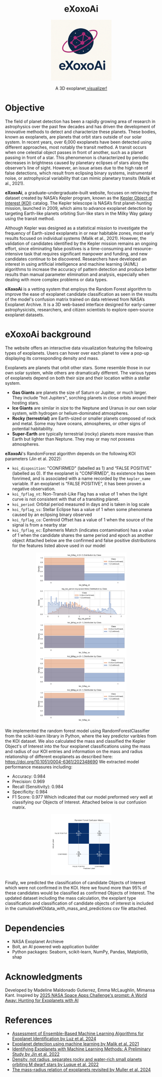 <h1 align="center"> eXoxoAi </h1>
<p align="center">
  <img src="exoxoai.png" width="200">
</p>
<p align="center">A 3D exoplanet<a href="https://exoplanet-s180.bolt.host/"> visualizer!</a></p>

# Objective
The field of planet detection has been a rapidly growing area of research in astrophysics over the past few decades and has driven the development of innovative methods to detect and characterize these planets. These bodies, known as exoplanets, are planets that orbit stars outside of our solar system. In recent years, over 6,000 exoplanets have been detected using different approaches, most notably the transit method. A transit occurs when one celestial object passes in front of another, such as a planet passing in front of a star. This phenomenon is characterized by periodic decreases in brightness caused by planetary eclipses of stars along the observer’s line of sight. However, an issue arises due to the high rate of false detections, which result from eclipsing binary systems, instrumental noise, or astrophysical variability that can mimic planetary transits (Malik et al., 2021).

**eXoxoAi**, a graduate–undergraduate–built website, focuses on retrieving the dataset created by NASA’s Kepler program, known as the <a href="https://exoplanetarchive.ipac.caltech.edu/cgi-bin/TblView/nph-tblView?app=ExoTbls&config=cumulative">Kepler Object of Interest (KOI)</a> catalog. The Kepler telescope is NASA’s first planet-hunting mission, launched in 2009, which aims to advance exoplanet detection by targeting Earth-like planets orbiting Sun-like stars in the Milky Way galaxy using the transit method.

Although Kepler was designed as a statistical mission to investigate the frequency of Earth-sized exoplanets in or near habitable zones, most early results focused on individual systems (Malik et al., 2021). However, the validation of candidates identified by the Kepler mission remains an ongoing effort, since eliminating false positives is a time-consuming and resource-intensive task that requires significant manpower and funding, and new candidates continue to be discovered. Researchers have developed an interest in using artificial intelligence and machine learning (AI/ML) algorithms to increase the accuracy of pattern detection and produce better results than manual parameter elimination and analysis, especially when dealing with more complex problems or data types.

**eXoxoAi** is a vetting system that employs the Random Forest algorithm to improve the ease of exoplanet candidate classification as seen in the results of the model's confusion matrix trained on data retrieved from NASA’s Exoplanet Archive. It is a 3D web-based interface designed for early-career astrophysicists, researchers, and citizen scientists to explore open-source exoplanet datasets.

# eXoxoAi background
The website offers an interactive data visualization featuring the following types of exoplanets. Users can hover over each planet to view a pop-up displaying its corresponding density and mass.

Exoplanets are planets that orbit other stars. Some resemble those in our own solar system, while others are dramatically different. The various types of exoplanets depend on both their size and their location within a stellar system.
* **Gas Giants** are planets the size of Saturn or Jupiter, or much larger. They include "hot Jupiters", sorching planets in close orbits around their hosting stars.
* **Ice Giants** are similar in size to the Neptune and Uranus in our own solar system, with hydrogen or helium-dominated atmospheres.
* **Rocky (terrestrial)** are Earth-sized or smaller planets composed of rock and metal. Some may have oceans, atmospheres, or other signs of potential habitability.
* **Super-Earth** are typically terrestrial (rocky) planets more massive than Earth but lighter than Neptune. They may or may not possess atmospheres.

**eXoxoAi**'s RandomForest algorithm depends on the following KOI parameters (Jin et al. 2022):
* ```koi_disposition```: "CONFIRMED" (labelled as 1) and “FALSE POSITIVE” (labelled as 0). If the exoplanet is "CONFIRMED", its existence has been fonrimed, and is associated with a name recorded by the ```kepler_name``` variable. If an exoplanet is “FALSE POSITIVE”, it has been proven a negative observation.
* ```koi_fpflag_nt```: Non-Transit-Like Flag has a value of 1 when the light curve is not consistent with that of a transiting planet.
* ```koi_period```: Orbital period measured in days and is taken in log scale
* ```koi_fpflag_ss```: Stellar Eclipse has a value of 1 when some phenomena caused by an eclipsing binary observed 
* ```koi_fpflag_co```: Centroid Offset has a value of 1 when the source of the signal is from a nearby star
* ```koi_fpflag_ec```: Ephemeris Match (indicates contamination) has a value of 1 when the candidate shares the same period and epoch as another object
Attached below are the confirmed and false positive distributions for the features listed above used in our model
<p align="center">
  <img src="plot_features_histogram.png" width="300">
</p>

We implemented the random forest model using RandomForestClassifier from the scikit-learn library in Python, where the key predictor varibles from the KOI dataset. 
We also calculated the mass and classified the Kepler Object's of Interest into the four exoplanet classifications using the mass and radius of our KOI entries and information on the mass and radius relationship of different exoplanets as described here: https://doi.org/10.1051/0004-6361/202348690
We extracted model performance measures including:
- Accuracy: 0.984
- Precision: 0.969
- Recall (Sensitivity): 0.984
- Specificity: 0.984
- F1 Score: 0.977
Which indicated that our model preformed very well at classifying our Objects of Interest. Attached below is our confusion matrix.
<p align="center">
  <img src="confusion_matrix.png" width="200">
</p>
Finally, we predicted the classification of candidate Objects of Interest which were not confirmed in the KOI. Here we found more than 95% of these candidates would be classified as confirmed Objects of Interest. The updated dataset including the mass calculation, the exoplant type classification and classification of candidate objects of interest is included in the cumulativeKOIdata_with_mass_and_predictions csv file attached.

# Dependencies
* NASA Exoplanet Archieve
* Bolt, an AI powered web application builder
* Python packages: Seaborn, scikit-learn, NumPy, Pandas, Matplotlib, shap

# Acknowledgments
Developed by Madeline Maldonado Gutierrez, Emma McLaughlin, Mimansa Kant.
Inspired by <a href="https://www.spaceappschallenge.org/2025/challenges/a-world-away-hunting-for-exoplanets-with-ai/?tab=details">2025 NASA Space Apps Challenge's prompt: A World Away: Hunting for Exoplanets with AI </a>

# References
* <a href="https://doi.org/10.3390/electronics13193950">Assessment of Ensemble-Based Machine Learning Algorithms for Exoplanet Identification by Luz et al. 2024</a>
* <a href="https://doi.org/10.1093/mnras/stab3692">Exoplanet detection using machine learning by Malik et al. 2021</a>
* <a href="https://doi.org/10.5121/ijci.2022.110203">Identifying Exoplanets with Machine Learning Methods: A Preliminary Study by Jin et al. 2022</a>
* <a href="https://www.science.org/doi/10.1126/science.abl7164">Density, not radius, separates rocky and water-rich small planets orbiting M dwarf stars by Luque et al. 2022</a>
* <a href="https://doi.org/10.1051/0004-6361/202348690">The mass–radius relation of exoplanets revisited by Muller et al. 2024</a>



